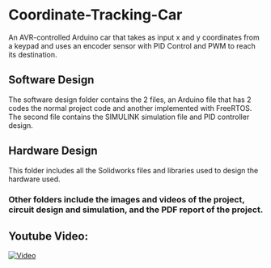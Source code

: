 # Coordinate-Tracking-Car
An AVR-controlled Arduino car that takes as input x and y coordinates from a keypad and uses an encoder sensor with PID Control and PWM to reach its destination.

## Software Design
The software design folder contains the 2 files, an Arduino file that has 2 codes the normal project code and another implemented with FreeRTOS. The second file contains the SIMULINK simulation file and PID controller design.

## Hardware Design 
This folder includes all the Solidworks files and libraries used to design the hardware used.

### Other folders include the images and videos of the project, circuit design and simulation, and the PDF report of the project.

## Youtube Video: 
[![Video](https://img.youtube.com/vi/sBs9JzHG70Q/img.jpg)](https://www.youtube.com/watch?v=sBs9JzHG70Q)
